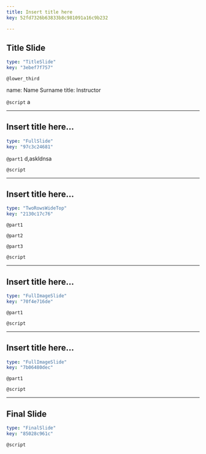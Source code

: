 ```yaml
---
title: Insert title here
key: 52fd7326b63833b8c981091a16c9b232

---
```

## Title Slide
  
```yaml
type: "TitleSlide"
key: "3ebef7f757"
```


`@lower_third`

name: Name Surname
title: Instructor


`@script`
a


---
## Insert title here...
  
```yaml
type: "FullSlide"
key: "97c3c24681"
```


`@part1`
d,askldnsa


`@script`



---
## Insert title here...
  
```yaml
type: "TwoRowsWideTop"
key: "2130c17c76"
```


`@part1`



`@part2`



`@part3`



`@script`



---
## Insert title here...
  
```yaml
type: "FullImageSlide"
key: "70f4e716de"
```


`@part1`



`@script`



---
## Insert title here...
  
```yaml
type: "FullImageSlide"
key: "7b06480dec"
```


`@part1`



`@script`



---
## Final Slide
  
```yaml
type: "FinalSlide"
key: "85028c961c"
```


`@script`


